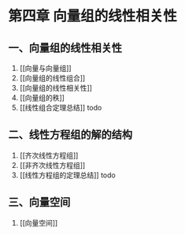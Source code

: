 # 第四章 向量组的线性相关性

## 一、向量组的线性相关性

1. [[向量与向量组]]
2. [[向量组的线性组合]]
3. [[向量组的线性相关性]]
4. [[向量组的秩]]
5. [[线性组合定理总结]] todo

## 二、线性方程组的解的结构

1. [[齐次线性方程组]]
2. [[非齐次线性方程组]]
3. [[线性方程组的定理总结]] todo

## 三、向量空间

1. [[向量空间]]
